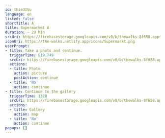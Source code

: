 ```yaml
---
id: thie3IVu
language: en
listed: false
shortTitle: A
title: Supermarket A
duration: ~ 20 Min
srcUri: https://firebasestorage.googleapis.com/v0/b/thewalks-8f658.appspot.com/o/static%2Fmedias%2Fen_uma9ooK4_A.mp3?alt=media&token=633c8a53-b883-4ece-a7fc-78225f6144d7
iconUri: https://the-walks.netlify.app/icons/Supermarkt.png
userPrompt: 
- title: Take a photo and continue.
  triggerTime: 619.749
  srcUri: https://firebasestorage.googleapis.com/v0/b/thewalks-8f658.appspot.com/o/static%2Fmedias%2Fen_uma9ooK4_A_loop.mp3?alt=media&token=753b7a64-da91-4f70-8304-77693a5d3e5b
  actions:
  - title: Photo
    action: picture
    postAction: continue
  - title: 'No'
    action: continue
- title: Continue to the gallery
  triggerTime: 1328
  srcUri: https://firebasestorage.googleapis.com/v0/b/thewalks-8f658.appspot.com/o/static%2Fmedias%2Fde_Eer0quuj_loop_1.mp3?alt=media&token=343f6878-9a37-4a07-bbcd-b53cc6048f1b
  actions:
  - title: Gallery
    action: map
  - title: 'No'
    action: continue 
popups: []
---
```



